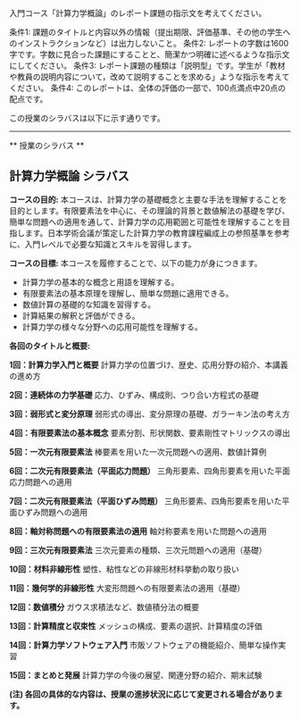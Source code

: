 入門コース「計算力学概論」のレポート課題の指示文を考えてください。

条件1: 課題のタイトルと内容以外の情報（提出期限、評価基準、その他の学生へのインストラクションなど）は出力しないこと。
条件2: レポートの字数は1600字です。字数に見合った課題にすることと、簡潔かつ明確に述べるような指示文にしてください。
条件3: レポート課題の種類は「説明型」です。学生が「教材や教員の説明内容について，改めて説明することを求める」ような指示を考えてください。
条件4: このレポートは、全体の評価の一部で、100点満点中20点の配点です。

この授業のシラバスは以下に示す通りです。

---------------------------------------
** 授業のシラバス **
## 計算力学概論 シラバス

**コースの目的:** 本コースは、計算力学の基礎概念と主要な手法を理解することを目的とします。有限要素法を中心に、その理論的背景と数値解法の基礎を学び、簡単な問題への適用を通して、計算力学の応用範囲と可能性を理解することを目指します。日本学術会議が策定した計算力学の教育課程編成上の参照基準を参考に、入門レベルで必要な知識とスキルを習得します。

**コースの目標:**  本コースを履修することで、以下の能力が身につきます。
* 計算力学の基本的な概念と用語を理解する。
* 有限要素法の基本原理を理解し、簡単な問題に適用できる。
* 数値計算の基礎的な知識を習得する。
* 計算結果の解釈と評価ができる。
* 計算力学の様々な分野への応用可能性を理解する。


**各回のタイトルと概要:**

**1回：計算力学入門と概要**
計算力学の位置づけ、歴史、応用分野の紹介、本講義の進め方

**2回：連続体の力学基礎**
応力、ひずみ、構成則、つり合い方程式の基礎

**3回：弱形式と変分原理**
弱形式の導出、変分原理の基礎、ガラーキン法の考え方

**4回：有限要素法の基本概念**
要素分割、形状関数、要素剛性マトリックスの導出

**5回：一次元有限要素法**
棒要素を用いた一次元問題への適用、数値計算例

**6回：二次元有限要素法（平面応力問題）**
三角形要素、四角形要素を用いた平面応力問題への適用

**7回：二次元有限要素法（平面ひずみ問題）**
三角形要素、四角形要素を用いた平面ひずみ問題への適用

**8回：軸対称問題への有限要素法の適用**
軸対称要素を用いた問題への適用

**9回：三次元有限要素法**
三次元要素の種類、三次元問題への適用（基礎）

**10回：材料非線形性**
塑性、粘性などの非線形材料挙動の取り扱い

**11回：幾何学的非線形性**
大変形問題への有限要素法の適用（基礎）

**12回：数値積分**
ガウス求積法など、数値積分法の概要

**13回：計算精度と収束性**
メッシュの構成、要素の選択、計算精度の評価

**14回：計算力学ソフトウェア入門**
市販ソフトウェアの機能紹介、簡単な操作実習

**15回：まとめと発展**
計算力学の今後の展望、関連分野の紹介、期末試験


**(注) 各回の具体的な内容は、授業の進捗状況に応じて変更される場合があります。**
